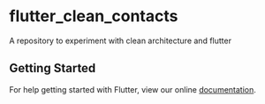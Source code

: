 # flutter_clean_contacts

A repository to experiment with clean architecture and flutter

## Getting Started

For help getting started with Flutter, view our online
[documentation](https://flutter.io/).

